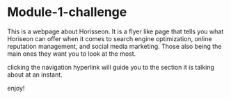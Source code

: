 # Module-1-challenge

This is a webpage about Horisseon. It is a flyer like page that tells you what Horiseon can offer when it comes to search engine optimization, online reputation management, and social media marketing. Those also being the main ones they want you to look at the most. 

clicking the navigation hyperlink will guide you to the section it is talking about at an instant.

enjoy!